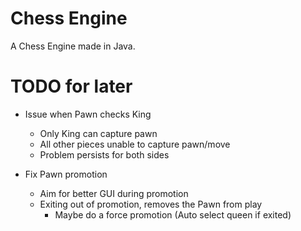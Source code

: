 # Chess Engine
A Chess Engine made in Java.

# TODO for later
- Issue when Pawn checks King
    - Only King can capture pawn
    - All other pieces unable to capture pawn/move
    - Problem persists for both sides

- Fix Pawn promotion
    - Aim for better GUI during promotion
    - Exiting out of promotion, removes the Pawn from play
        - Maybe do a force promotion (Auto select queen if exited)
